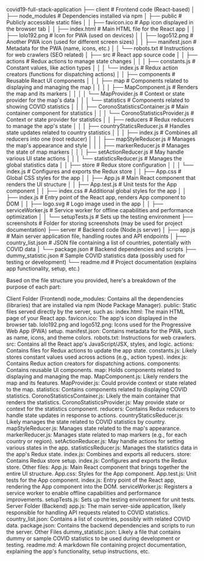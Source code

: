 covid19-full-stack-application
├── client                           # Frontend code (React-based)
│   ├── node_modules                 # Dependencies installed via npm
│   ├── public                       # Publicly accessible static files
│   │   ├── favicon.ico              # App icon displayed in the browser tab
│   │   ├── index.html               # Main HTML file for the React app
│   │   ├── lolo192.png              # Icon for PWA (used on devices)
│   │   ├── logo512.png              # Another PWA icon (used for different screen sizes)
│   │   ├── manifest.json            # Metadata for the PWA (name, icons, etc.)
│   │   └── robots.txt               # Instructions for web crawlers (SEO related)
│   ├── src                          # React app source code
│   │   ├── actions                  # Redux actions to manage state changes
│   │   │   ├── constants.js         # Constant values, like action types
│   │   │   └── index.js             # Redux action creators (functions for dispatching actions)
│   │   ├── components               # Reusable React UI components
│   │   │   ├── map                  # Components related to displaying and managing the map
│   │   │   │   ├── MapComponent.js  # Renders the map and its markers
│   │   │   │   └── MapProvider.js   # Context or state provider for the map's data
│   │   │   └── statistics           # Components related to showing COVID statistics
│   │   │       ├── CoronoStatisticsContainer.js  # Main container component for statistics
│   │   │       └── CoronoStatisticsProvider.js   # Context or state provider for statistics
│   │   ├── reducers                 # Redux reducers to manage the app's state
│   │   │   ├── countryStaticsReducer.js  # Handles state updates related to country statistics
│   │   │   ├── index.js             # Combines all reducers into one (root reducer)
│   │   │   ├── mapStyleReducer.js   # Manages the map's appearance and style
│   │   │   ├── markerReducer.js     # Manages the state of map markers
│   │   │   ├── setActionReducer.js  # May handle various UI state actions
│   │   │   └── statisticsReducer.js # Manages the global statistics data
│   │   ├── store                    # Redux store configuration
│   │   │   └── index.js             # Configures and exports the Redux store
│   │   ├── App.css                  # Global CSS styles for the app
│   │   ├── App.js                   # Main React component that renders the UI structure
│   │   ├── App.test.js              # Unit tests for the App component
│   │   ├── index.css                # Additional global styles for the app
│   │   ├── index.js                 # Entry point of the React app, renders App component to DOM
│   │   ├── logo.svg                 # Logo image used in the app
│   │   ├── serviceWorker.js         # Service worker for offline capabilities and performance optimization
│   │   └── setupTests.js            # Sets up the testing environment
├── screenshots                      # Folder for storing screenshots (may be used for project documentation)
├── server                           # Backend code (Node.js server)
│   ├── app.js                       # Main server application file, handling routes and API endpoints
│   ├── country_list.json            # JSON file containing a list of countries, potentially with COVID data
│   └── package.json                 # Backend dependencies and scripts
├── dummy_statistic.json             # Sample COVID statistics data (possibly used for testing or development)
└── readme.md                        # Project documentation (explains app functionality, setup, etc.)

Based on the file structure you provided, here's a breakdown of the purpose of each part:

Client Folder (Frontend)
node_modules: Contains all the dependencies (libraries) that are installed via npm (Node Package Manager).
public: Static files served directly by the server, such as:
index.html: The main HTML page of your React app.
favicon.ico: The app's icon displayed in the browser tab.
lolo192.png and logo512.png: Icons used for the Progressive Web App (PWA) setup.
manifest.json: Contains metadata for the PWA, such as name, icons, and theme colors.
robots.txt: Instructions for web crawlers.
src: Contains all the React app's JavaScript/JSX, styles, and logic.
actions: Contains files for Redux actions to update the app state.
constants.js: Likely stores constant values used across actions (e.g., action types).
index.js: Contains Redux action creators for dispatching actions.
components: Contains reusable UI components.
map: Holds components related to displaying and managing the map.
MapComponent.js: Likely renders the map and its features.
MapProvider.js: Could provide context or state related to the map.
statistics: Contains components related to displaying COVID statistics.
CoronoStatisticsContainer.js: Likely the main container that renders the statistics.
CoronoStatisticsProvider.js: May provide state or context for the statistics component.
reducers: Contains Redux reducers to handle state updates in response to actions.
countryStaticsReducer.js: Likely manages the state related to COVID statistics by country.
mapStyleReducer.js: Manages state related to the map's appearance.
markerReducer.js: Manages state related to map markers (e.g., for each country or region).
setActionReducer.js: May handle actions for setting various states in the app.
statisticsReducer.js: Manages the statistics data in the app's Redux state.
index.js: Combines and exports all reducers.
store: Contains Redux store setup.
index.js: Configures and exports the Redux store.
Other files:
App.js: Main React component that brings together the entire UI structure.
App.css: Styles for the App component.
App.test.js: Unit tests for the App component.
index.js: Entry point of the React app, rendering the App component into the DOM.
serviceWorker.js: Registers a service worker to enable offline capabilities and performance improvements.
setupTests.js: Sets up the testing environment for unit tests.
Server Folder (Backend)
app.js: The main server-side application, likely responsible for handling API requests related to COVID statistics.
country_list.json: Contains a list of countries, possibly with related COVID data.
package.json: Contains the backend dependencies and scripts to run the server.
Other Files
dummy_statistic.json: Likely a file that contains dummy or sample COVID statistics to be used during development or testing.
readme.md: A markdown file containing project documentation, explaining the app's functionality, setup instructions, etc.


